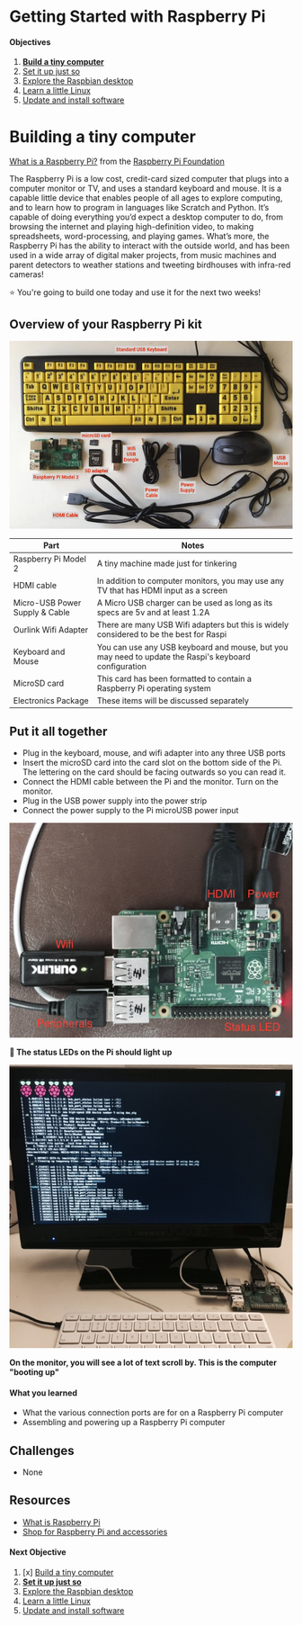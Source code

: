 Getting Started with Raspberry Pi
=================================

#### Objectives
1. **[Build a tiny computer](01-build.md)**
2. [Set it up just so](02-configuring.md)
3. [Explore the Raspbian desktop](03-raspbian-desktop.md)
4. [Learn a little Linux](04-linux-101.md)
5. [Update and install software](05-apt-get.md)

# Building a tiny computer

[What is a Raspberry Pi?](https://vimeo.com/90103691) from the [Raspberry Pi Foundation](https://vimeo.com/raspberrypi)

The Raspberry Pi is a low cost, credit-card sized computer that plugs into a computer monitor or TV, and uses a standard keyboard and mouse. It is a capable little device that enables people of all ages to explore computing, and to learn how to program in languages like Scratch and Python. It’s capable of doing everything you’d expect a desktop computer to do, from browsing the internet and playing high-definition video, to making spreadsheets, word-processing, and playing games. What’s more, the Raspberry Pi  has the ability to interact with the outside world, and has been  used in a wide array of digital maker projects, from music machines and parent detectors to weather stations and tweeting birdhouses with infra-red cameras!

:star: You're going to build one today and use it for the next two weeks!

## Overview of your Raspberry Pi kit

![Photograph of the kit issued to each student](images/kit-annotated.jpg)

| Part | Notes |
|------|-------|
| Raspberry Pi Model 2 | A tiny machine made just for tinkering |
| HDMI cable | In addition to computer monitors, you may use any TV that has HDMI input as a screen |
| Micro-USB Power Supply & Cable | A Micro USB charger can be used as long as its specs are 5v and at least 1.2A |
| Ourlink Wifi Adapter | There are many USB Wifi adapters but this is widely considered to be the best for Raspi |
| Keyboard and Mouse | You can use any USB keyboard and mouse, but you may need to update the Raspi's keyboard configuration |
| MicroSD card | This card has been formatted to contain a Raspberry Pi operating system |
| Electronics Package | These items will be discussed separately |

## Put it all together

* Plug in the keyboard, mouse, and wifi adapter into any three USB ports
* Insert the microSD card into the card slot on the bottom side of the Pi. The lettering on the card should be facing outwards so you can read it.
* Connect the HDMI cable between the Pi and the monitor. Turn on the monitor.
* Plug in the USB power supply into the power strip
* Connect the power supply to the Pi microUSB power input

![Raspberry Pi Assembled](images/connected.jpg)

**:red_circle: The status LEDs on the Pi should light up**

![Boot sequence on screen](images/boot-screen.jpg)

**On the monitor, you will see a lot of text scroll by. This is the computer "booting up"**

#### What you learned
* What the various connection ports are for on a Raspberry Pi computer
* Assembling and powering up a Raspberry Pi computer

## Challenges
* None

## Resources
* [What is Raspberry Pi](https://www.raspberrypi.org/help/what-is-a-raspberry-pi/)
* [Shop for Raspberry Pi and accessories](http://www.adafruit.com/category/105)

#### Next Objective
1. [x] [Build a tiny computer](01-build.md)
2. **[Set it up just so](02-configuring.md)**
3. [Explore the Raspbian desktop](03-raspbian-desktop.md)
4. [Learn a little Linux](04-linux-101.md)
5. [Update and install software](05-apt-get.md)
